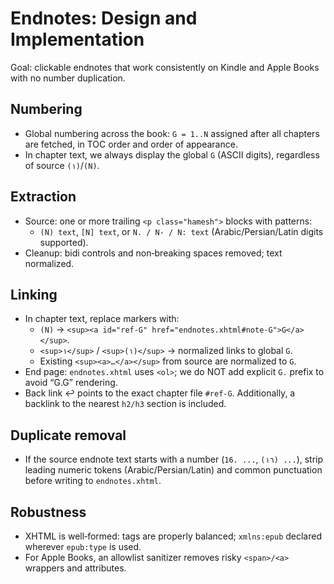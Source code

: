 # Endnotes: Design and Implementation

Goal: clickable endnotes that work consistently on Kindle and Apple Books with no number duplication.

## Numbering

- Global numbering across the book: `G = 1..N` assigned after all chapters are fetched, in TOC order and order of appearance.
- In chapter text, we always display the global `G` (ASCII digits), regardless of source `(١)`/`(N)`.

## Extraction

- Source: one or more trailing `<p class="hamesh">` blocks with patterns:
  - `(N) text`, `[N] text`, or `N. / N- / N: text` (Arabic/Persian/Latin digits supported).
- Cleanup: bidi controls and non‑breaking spaces removed; text normalized.

## Linking

- In chapter text, replace markers with:
  - `(N)` → `<sup><a id="ref-G" href="endnotes.xhtml#note-G">G</a></sup>`.
  - `<sup>١</sup>` / `<sup>(١)</sup>` → normalized links to global `G`.
  - Existing `<sup><a>…</a></sup>` from source are normalized to `G`.
- End page: `endnotes.xhtml` uses `<ol>`; we do NOT add explicit `G.` prefix to avoid “G.G” rendering.
- Back link ↩︎ points to the exact chapter file `#ref-G`. Additionally, a backlink to the nearest `h2/h3` section is included.

## Duplicate removal

- If the source endnote text starts with a number (`16. ...`, `(١٦) ...`), strip leading numeric tokens (Arabic/Persian/Latin) and common punctuation before writing to `endnotes.xhtml`.

## Robustness

- XHTML is well‑formed: tags are properly balanced; `xmlns:epub` declared wherever `epub:type` is used.
- For Apple Books, an allowlist sanitizer removes risky `<span>/<a>` wrappers and attributes.
